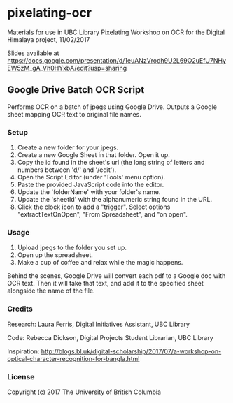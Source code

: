 # pixelating-ocr
Materials for use in UBC Library Pixelating Workshop on OCR for the Digital Himalaya project, 11/02/2017

Slides available at https://docs.google.com/presentation/d/1euANzVrodh9U2L69O2uEfU7NHyEW5zM_gA_Vh0HYxbA/edit?usp=sharing

## Google Drive Batch OCR Script

Performs OCR on a batch of jpegs using Google Drive.
Outputs a Google sheet mapping OCR text to original file names.

### Setup

1. Create a new folder for your jpegs.
2. Create a new Google Sheet in that folder. Open it up.
3. Copy the id found in the sheet's url (the long string of letters and numbers between 'd/' and '/edit').
4. Open the Script Editor (under 'Tools' menu option).
5. Paste the provided JavaScript code into the editor.
6. Update the 'folderName' with your folder's name.
7. Update the 'sheetId' with the alphanumeric string found in the URL.
8. Click the clock icon to add a "trigger". Select options "extractTextOnOpen", "From Spreadsheet", and "on open".

### Usage

1. Upload jpegs to the folder you set up.
2. Open up the spreadsheet.
3. Make a cup of coffee and relax while the magic happens.

Behind the scenes, Google Drive will convert each pdf to a Google doc with OCR text. Then it will take that text, and add it to the specified sheet alongside the name of the file.

### Credits

Research: Laura Ferris, Digital Initiatives Assistant, UBC Library

Code: Rebecca Dickson, Digital Projects Student Librarian, UBC Library

Inspiration: http://blogs.bl.uk/digital-scholarship/2017/07/a-workshop-on-optical-character-recognition-for-bangla.html

### License
Copyright (c) 2017 The University of British Columbia

